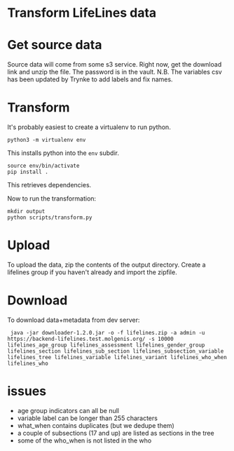 # Transform LifeLines data

# Get source data
Source data will come from some s3 service.
Right now, get the download link and unzip the file.
The password is in the vault.
N.B. The variables csv has been updated by Trynke to add labels and fix names.

# Transform
It's probably easiest to create a virtualenv to run python.
```
python3 -m virtualenv env
```
This installs python into the `env` subdir.

```
source env/bin/activate
pip install .
```
This retrieves dependencies.

Now to run the transformation:
```
mkdir output
python scripts/transform.py
```

# Upload
To upload the data, zip the contents of the output directory.
Create a lifelines group if you haven't already and import the zipfile.

# Download
To download data+metadata from dev server:
```
 java -jar downloader-1.2.0.jar -o -f lifelines.zip -a admin -u https://backend-lifelines.test.molgenis.org/ -s 10000 lifelines_age_group lifelines_assessment lifelines_gender_group lifelines_section lifelines_sub_section lifelines_subsection_variable lifelines_tree lifelines_variable lifelines_variant lifelines_who_when lifelines_who
```

# issues
* age group indicators can all be null
* variable label can be longer than 255 characters
* what_when contains duplicates (but we dedupe them)
* a couple of subsections (17 and up) are listed as sections in the tree
* some of the who_when is not listed in the who

